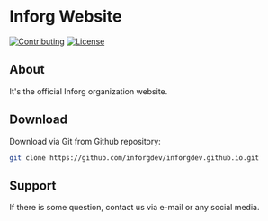 # Inforg Website

<a href="CONTRIBUTING.md"><img src="https://img.shields.io/badge/Contributing-CONTRIBUTING.md-005c99?style=flat&amp;logo=" alt="Contributing"/></a> <a href="LICENSE.md"><img src="https://img.shields.io/badge/License-LICENSE.md-005c99?style=flat&amp;logo=" alt="License"/></a>

## About

It's the official Inforg organization website.

## Download

Download via Git from Github repository:

```bash
git clone https://github.com/inforgdev/inforgdev.github.io.git
```

## Support

If there is some question, contact us via e-mail or any social media.
